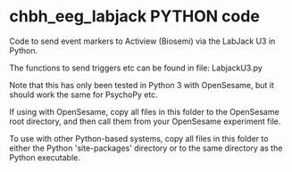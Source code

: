# chbh_eeg_labjack PYTHON code
Code to send event markers to Actiview (Biosemi) via the LabJack U3 in Python. 

The functions to send triggers etc can be found in file: LabjackU3.py

Note that this has only been tested in Python 3 with OpenSesame, but it should work the same for PsychoPy etc.

If using with OpenSesame, copy all files in this folder to the OpenSesame root directory, and then call them from your OpenSesame experiment file.

To use with other Python-based systems, copy all files in this folder to either the Python 'site-packages' directory or to the same directory as the Python executable.
